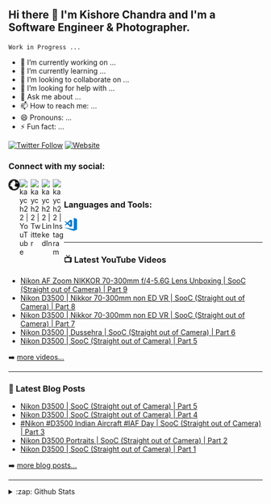 <!-- ### Hi there 👋 I'm Kishore Chandra -->

<!-- **kaych22/kaych22** is a ✨ _special_ ✨ repository because its `README.md` (this file) appears on your GitHub profile. -->

## Hi there 👋 I'm Kishore Chandra and I'm a Software Engineer & Photographer.
    
    Work in Progress ...

- 🔭 I’m currently working on ...
- 🌱 I’m currently learning ...
- 👯 I’m looking to collaborate on ...
- 🤔 I’m looking for help with ...
- 💬 Ask me about ...
- 📫 How to reach me: ...
- 😄 Pronouns: ...
- ⚡ Fun fact: ...


[![Twitter Follow](https://img.shields.io/twitter/follow/kashyapkashyp?color=1DA1F2&logo=twitter&style=for-the-badge)](https://twitter.com/intent/follow?original_referer=https%3A%2F%2Fgithub.com%2Fkashyapkashyp&screen_name=kashyapkashyp)
[![Website](https://img.shields.io/website?label=factya.blogspot.com&style=for-the-badge&url=https%3A%2F%2Ffactya.blogspot.com)](http://factya.blogspot.com)


### Connect with my social:

[<img align="left" alt="factya.blogspot.com" width="22px" src="https://raw.githubusercontent.com/iconic/open-iconic/master/svg/globe.svg" />][website]
[<img align="left" alt="kaych22 | YouTube" width="22px" src="https://cdn.jsdelivr.net/npm/simple-icons@v3/icons/youtube.svg" />][youtube]
[<img align="left" alt="kaych22 | Twitter" width="22px" src="https://cdn.jsdelivr.net/npm/simple-icons@v3/icons/twitter.svg" />][twitter]
[<img align="left" alt="kaych22 | LinkedIn" width="22px" src="https://cdn.jsdelivr.net/npm/simple-icons@v3/icons/linkedin.svg" />][linkedin]
[<img align="left" alt="kaych22 | Instagram" width="22px" src="https://cdn.jsdelivr.net/npm/simple-icons@v3/icons/instagram.svg" />][instagram]

<br />

### Languages and Tools:

<img align="left" alt="Visual Studio Code" width="26px" src="https://raw.githubusercontent.com/github/explore/80688e429a7d4ef2fca1e82350fe8e3517d3494d/topics/visual-studio-code/visual-studio-code.png" />

<br />
<br />

---

### 📺 Latest YouTube Videos

<!-- YOUTUBE:START -->
- [Nikon AF Zoom NIKKOR 70-300mm f/4-5.6G Lens Unboxing |  SooC (Straight out of Camera) | Part 9](https://www.youtube.com/watch?v=z8CQ5GjMoh0)
- [Nikon D3500 | Nikkor 70-300mm non ED VR | SooC (Straight out of Camera) | Part 8](https://www.youtube.com/watch?v=sXZbgaKgmHs)
- [Nikon D3500 | Nikkor 70-300mm non ED VR | SooC (Straight out of Camera) | Part 7](https://www.youtube.com/watch?v=UL-Zywqsz84)
- [Nikon D3500 | Dussehra | SooC (Straight out of Camera) | Part 6](https://www.youtube.com/watch?v=NrrXMolKzUA)
- [Nikon D3500 | SooC (Straight out of Camera) | Part 5](https://www.youtube.com/watch?v=zSFnDRdnmSU)
<!-- YOUTUBE:END -->

➡️ [more videos...](https://www.youtube.com/channel/UCDR585XSUwK6DUQR7CHy9VA)

---

### 📕 Latest Blog Posts

<!-- BLOG-POST-LIST:START -->
- [Nikon D3500 | SooC (Straight out of Camera) | Part 5](http://factya.blogspot.com/2020/10/nikon-d3500-sooc-straight-out-of-camera_51.html)
- [Nikon D3500 | SooC (Straight out of Camera) | Part 4](http://factya.blogspot.com/2020/10/nikon-d3500-sooc-straight-out-of-camera_2.html)
- [#Nikon #D3500 Indian Aircraft #IAF Day | SooC (Straight out of Camera) | Part 3](http://factya.blogspot.com/2020/10/nikon-d3500-indian-aircraft-iaf-day_23.html)
- [Nikon D3500 Portraits | SooC (Straight out of Camera) | Part 2](http://factya.blogspot.com/2020/10/nikon-d3500-portraits-sooc-straight-out_23.html)
- [Nikon D3500 | SooC (Straight out of Camera) | Part 1](http://factya.blogspot.com/2020/10/nikon-d3500-sooc-straight-out-of-camera_23.html)
<!-- BLOG-POST-LIST:END -->

➡️ [more blog posts...](http://factya.blogspot.com/)

---


<details>
  <summary>:zap: Github Stats</summary>

  <img align="left" alt="kaych22's Github Stats" src="https://github-readme-stats.kaych22.vercel.app/api?username=kaych22&show_icons=true&hide_border=true" />

</details>

[website]: http://factya.blogspot.com/
[twitter]: https://twitter.com/
[youtube]: https://youtube.com/
[instagram]: https://instagram.com/
[linkedin]: https://linkedin.com/in/
